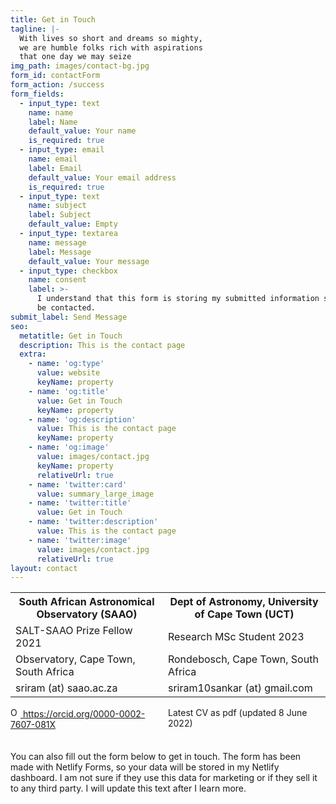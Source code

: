 ```yaml
---
title: Get in Touch
tagline: |-
  With lives so short and dreams so mighty,
  we are humble folks rich with aspirations
  that one day we may seize
img_path: images/contact-bg.jpg
form_id: contactForm
form_action: /success
form_fields:
  - input_type: text
    name: name
    label: Name
    default_value: Your name
    is_required: true
  - input_type: email
    name: email
    label: Email
    default_value: Your email address
    is_required: true
  - input_type: text
    name: subject
    label: Subject
    default_value: Empty
  - input_type: textarea
    name: message
    label: Message
    default_value: Your message
  - input_type: checkbox
    name: consent
    label: >-
      I understand that this form is storing my submitted information so I can
      be contacted.
submit_label: Send Message
seo:
  metatitle: Get in Touch
  description: This is the contact page
  extra:
    - name: 'og:type'
      value: website
      keyName: property
    - name: 'og:title'
      value: Get in Touch
      keyName: property
    - name: 'og:description'
      value: This is the contact page
      keyName: property
    - name: 'og:image'
      value: images/contact.jpg
      keyName: property
      relativeUrl: true
    - name: 'twitter:card'
      value: summary_large_image
    - name: 'twitter:title'
      value: Get in Touch
    - name: 'twitter:description'
      value: This is the contact page
    - name: 'twitter:image'
      value: images/contact.jpg
      relativeUrl: true
layout: contact
---
```


<table>
  <tr>
    <th>South African Astronomical Observatory (SAAO)</th>
    <th>Dept of Astronomy, University of Cape Town (UCT)</th>
  </tr>
  <tr>
    <td>SALT-SAAO Prize Fellow 2021</td>
    <td>Research MSc Student 2023</td>
  </tr>
  <tr>
    <td>Observatory, Cape Town, South Africa</td>
    <td>Rondebosch, Cape Town, South Africa</td>
  </tr>
  <tr>
    <td>sriram (at) saao.ac.za</td>
    <td>sriram10sankar (at) gmail.com</td>   
  </tr>
</table>

<div style="padding-bottom:20px;">
<div style="width: 50%; float:left">
<a href=" https://orcid.org/0000-0002-7607-081X ">
<img alt="ORCID logo" src="https://info.orcid.org/wp-content/uploads/2019/11/orcid_16x16.png" width="16" height="16" />
  https://orcid.org/0000-0002-7607-081X 
</a>
</div>
<div style="width: 50%; float:right">
Latest CV as pdf (updated 8 June 2022)
</div>
<div style="clear: both;"></div>
</div>

<p>
You can also fill out the form below to get in touch. The form has been made with Netlify Forms, so your data will be stored in my Netlify dashboard. I am not sure if they use this data for marketing or if they sell it to any third party. I will update this text after I learn more.
</p>